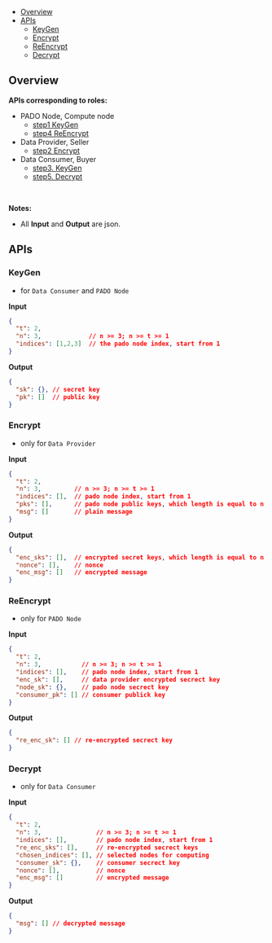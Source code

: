 
- [Overview](#overview)
- [APIs](#apis)
  - [KeyGen](#keygen)
  - [Encrypt](#encrypt)
  - [ReEncrypt](#reencrypt)
  - [Decrypt](#decrypt)


## Overview


**APIs corresponding to roles:**

- PADO Node, Compute node
  - [step1 KeyGen](#keygen)
  - [step4 ReEncrypt](#reencrypt)
- Data Provider, Seller
  - [step2 Encrypt](#encrypt)
- Data Consumer, Buyer
  - [step3. KeyGen](#keygen)
  - [step5. Decrypt](#decrypt)

<br/>

**Notes:**

- All **Input** and **Output** are json.


## APIs


### KeyGen

- for `Data Consumer` and `PADO Node`

**Input**

```json
{
  "t": 2,
  "n": 3,             // n >= 3; n >= t >= 1
  "indices": [1,2,3]  // the pado node index, start from 1
}
```

**Output**

```json
{
  "sk": {}, // secret key
  "pk": []  // public key
}
```

### Encrypt

- only for `Data Provider`

 
**Input**

```json
{
  "t": 2,
  "n": 3,         // n >= 3; n >= t >= 1
  "indices": [],  // pado node index, start from 1
  "pks": [],      // pado node public keys, which length is equal to n
  "msg": []       // plain message
}
```

**Output**

```json
{
  "enc_sks": [],  // encrypted secret keys, which length is equal to n
  "nonce": [],    // nonce
  "enc_msg": []   // encrypted message
}
```



### ReEncrypt

- only for `PADO Node`


**Input**

```json
{
  "t": 2,
  "n": 3,           // n >= 3; n >= t >= 1
  "indices": [],    // pado node index, start from 1
  "enc_sk": [],     // data provider encrypted secrect key
  "node_sk": {},    // pado node secrect key
  "consumer_pk": [] // consumer publick key
}
```



**Output**

```json
{
  "re_enc_sk": [] // re-encrypted secrect key
}
```



### Decrypt

- only for `Data Consumer`


**Input**

```json
{
  "t": 2,
  "n": 3,               // n >= 3; n >= t >= 1
  "indices": [],        // pado node index, start from 1
  "re_enc_sks": [],     // re-encrypted secrect keys
  "chosen_indices": [], // selected nodes for computing
  "consumer_sk": {},    // consumer secrect key
  "nonce": [],          // nonce
  "enc_msg": []         // encrypted message
}
```



**Output**

```json
{
  "msg": [] // decrypted message
}
```

